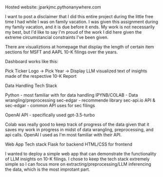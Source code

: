 Hosted website: jparkjmc.pythonanywhere.com

I want to post a disclaimer that I did this entire project during the little free time I had while I was on family vacation. I was given this assignment during my family vacation, and it is due before it ends. My work is not necessarily my best, but I'd like to say I'm proud of the work I did here given the extreme circumstancial constraints I've been given.

There are visualiztions at homepage that display the length of certain item sections for MSFT and AAPL 10-K filings over the years.

Dashboard works like this:

Pick Ticker Logo -> Pick Year -> Display LLM visualized text of insights made of the respective 10-K Report

Data Handling Tech Stack

Python - most familiar with for data handling
IPYNB/COLAB - Data wrangling/preprocessing
sec-edgar - recommende library
sec-api.io API & sec-edgar - common API uses for sec filings

OpenAI API - specifically used gpt-3.5-turbo

Colab was really good to keep track of progress of the data given that it saves my work in progress in midst of data wrangling, preprocessing, and api calls. OpenAI I used as I'm most familiar with their API.

Web App Tech stack
Flask for backend
HTML/CSS for frontend

I wanted to deploy a simple web app that can demonstrate the functionality of LLM insights on 10-K filings. I chose to keep the tech stack extremely simple so I can focus more on extracting/preprocessing/LLM inferencing the data, which is the most improtant part.


